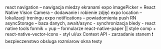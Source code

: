 react navigation – nawigacja miedzy ekranami
expo imagePicker + React Native Vision Camera – dodawanie i robienie zdjęć
expo location – lokalizacji treningu
expo notifications – powiadomienia push
RN asyncStorage – baza danych,
await/async - synchronizacja
bledy - react native tools
formik + yup – formularze
react-native-paper || style comp + react-native-vector-icons - styl ui/ux
Context API - zarzadanie stanem
❗
bezpieczenstwo
obsluga rozmiarow okna
testy
